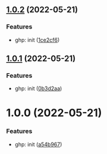 ## [1.0.2](https://github.com/swissglider/swissglider.tailwindlib/compare/v1.0.1...v1.0.2) (2022-05-21)


### Features

* ghp: init ([1ce2cf6](https://github.com/swissglider/swissglider.tailwindlib/commit/1ce2cf6db852c9fd771db263fa2bce62aec31b63))

## [1.0.1](https://github.com/swissglider/swissglider.tailwindlib/compare/v1.0.0...v1.0.1) (2022-05-21)


### Features

* ghp: init ([0b3d2aa](https://github.com/swissglider/swissglider.tailwindlib/commit/0b3d2aaeb990b3b4cf0969ed65a908ad4b8a1af1))

# 1.0.0 (2022-05-21)


### Features

* ghp: init ([a54b967](https://github.com/swissglider/swissglider.tailwindlib/commit/a54b9679c72575215dffeaa2cc4810448dc6ee7f))
